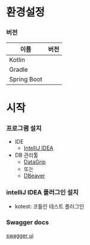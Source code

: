 # 환경설정

### 버전

| 이름          | 버전 |
|-------------|:--:|
| Kotlin      |    |
| Gradle      |    |
| Spring Boot |    |


# 시작

### 프로그램 설치

- IDE
  - [IntelliJ IDEA](https://www.jetbrains.com/ko-kr/idea/download/#section=windows)
- DB 관리툴
  - [DataGrip](https://www.jetbrains.com/ko-kr/datagrip/download/#section=windows)
  - 또는
  - [DBeaver](https://dbeaver.io/download/)

### intelliJ IDEA 플러그인 설치

- kotest: 코틀린 테스트 플러그인

### Swagger docs
[swagger ui](http://localhost:8080/swagger-ui/index.html)
